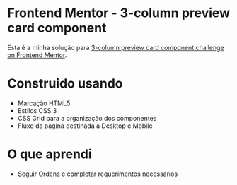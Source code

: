 # Frontend Mentor - 3-column preview card component

Esta é a minha solução para [3-column preview card component challenge on Frontend Mentor](https://www.frontendmentor.io/challenges/3column-preview-card-component-pH92eAR2-). 


# Construido usando

- Marcação HTML5
- Estilos CSS 3
- CSS Grid para a organização dos componentes
- Fluxo da pagina destinada a Desktop e Mobile


# O que aprendi

- Seguir Ordens e completar requerimentos necessarios